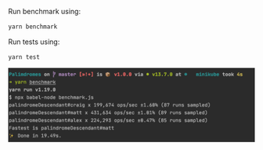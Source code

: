 Run benchmark using:
```bash
yarn benchmark
```

Run tests using:
```bash
yarn test
```

![Benchmark](benchmark.png)
